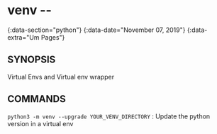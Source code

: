 # venv --
{:data-section="python"}
{:data-date="November 07, 2019"}
{:data-extra="Um Pages"}

## SYNOPSIS

Virtual Envs and Virtual env wrapper

## COMMANDS

`python3 -m venv --upgrade YOUR_VENV_DIRECTORY`
: Update the python version in a virtual env
